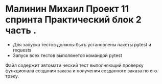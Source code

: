 ﻿# Малинин Михаил Проект 11 спринта Практический блок 2 часть  .
- Для запуска тестов должны быть установлены пакеты pytest и requests
- Запуск всех тестов выполянется командой pytest

Файл содержит автомати ческий тест выполняющий проверку функционала создания заказа и получения созданного заказа по его трэку.